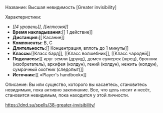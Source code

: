 Название: Высшая невидимость \[Greater invisibility] 

Характеристики:
- *[[4 уровень]], [[иллюзия]]*
- **Время накладывания:**[[ 1 действие]]
- **Дистанция:**[[ Касание]]
- **Компоненты:** В, С
- **Длительность:**[[ Концентрация, вплоть до 1 минуты]]
- **Классы:**[[Класс  бард]], [[Класс волшебник]], [[Класс чародей]]
- **Подклассы:**[[ круг земли (друид), домен сумерек (жрец), бронник (изобретатель), архифея (колдун), гений (колдун), нежить (колдун), сумрачный охотник (следопыт)]]
- **Источник:**[[ «Player's handbook»]]

Описание:
Вы или существо, которого вы касаетесь, становитесь невидимым, пока активно заклинание. Все, что цель носит и несёт, становится невидимым, пока находится у этой личности.

https://dnd.su/spells/38-greater-invisibility/